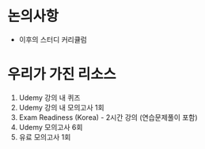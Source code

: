 # 논의사항
- 이후의 스터디 커리큘럼

# 우리가 가진 리소스
1. Udemy 강의 내 퀴즈
2. Udemy 강의 내 모의고사 1회
3. Exam Readiness (Korea) - 2시간 강의 (연습문제풀이 포함)
4. Udemy 모의고사 6회
6. 유료 모의고사 1회